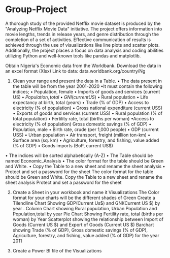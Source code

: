 # Group-Project
A thorough study of the provided Netflix movie dataset is produced by the "Analyzing Netflix Movie Data" initiative. The project offers information into movie lengths, trends in release years, and genre distribution through the completion of a set of activities. Effective communication of results is achieved through the use of visualizations like line plots and scatter plots. Additionally, the project places a focus on data analysis and coding abilities utilizing Python and well-known tools like pandas and matplotlib.

Obtain Nigeria's Economic data from the Worldbank. Download the data in an excel format (XIsx)
Link to data: data.worldbank.org/country/Ng
1. Clean your range and present the data in a Table.
• The data present in the table will be from the year 2001-2020
•It must contain the following indices;
• Population, female
• Imports of goods and services (current US$)
• Population, total
• GNI (current US$)
• Rural population
• Life expectancy at birth, total (years)
• Trade (% of GDP)
• Access to electricity (% of population)
• Gross national expenditure (current USS)
• Exports of goods and services (current USS)
• Rural population (% of total population)
• Fertility rate, total (births per woman)
•Access to electricity (% of population)
 Gross domestic savings (% of GDP)
• Population, male
• Birth rate, crude (per 1,000 people)
• GDP (current USS)
• Urban population
• Air transport, freight (million ton-km)
• Surface area (sq. km)
• Agriculture, forestry, and fishing, value added (% of GDP)
• Goods imports (BoP, current US$)

• The indices will be sorted alphabetically (A-Z)
• The Table should be named Economic_Analysis
• The color format for the table should be Green and White.
• Copy the Table to a new sheet and rename the sheet analysis
• Protect and set a password for the sheet
﻿The color format for the table should be Green and White.
﻿﻿Copy the Table to a new sheet and rename the sheet analysis
﻿Protect and set a password for the sheet
 
2. Create a Sheet in your workbook and name it Visualizations
The Color format for your charts will be the different shades of Green
﻿﻿Create a Tilendline Chart Showing GDP(Current Us$) and GNI(Current US $) by year . Column Chart showing Rural population, Urban Population and Population,total by year
﻿﻿Pie Chart Showing Fertility rate, total (births per woman) by Year
﻿﻿Scatterplot showing the relationship between Import of Goods (Current US $) and Export of Goods (Current US $)
﻿﻿Barchart showing Trade (% of GDP), Gross domestic savings (% of GDP), Agriculture, forestry, and fishing, value added (% of GDP) for the year 2011

3. Create a Power BI file of the Visualizations
   
